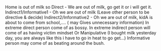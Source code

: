 Home is out of milk so
Direct - We are out of milk, go get it or i will get it. 
Indirect1/Informative1 - Oh we are out of milk (Leave other person to be directive & decide)
Indirect2/Informative2 - Oh we are out of milk, kidA is about to come from school,…. ( may Gives unnecessary information)
In extreme direct person come of as bossy.
In extreme indirect person will come of as having victim mindset Or Manipulative  (I bought milk yesterday day, you are always like this i have to go in heat to go get…)
Informative person may come of as beating around the bush.